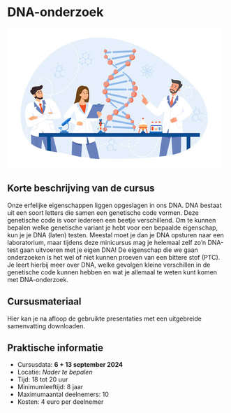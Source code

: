 # DNA-onderzoek

![DNA](dna.png)

## Korte beschrijving van de cursus
Onze erfelijke eigenschappen liggen opgeslagen in ons DNA. DNA bestaat uit een soort letters die samen een genetische code vormen. Deze genetische code is voor iedereen een beetje verschillend. Om te kunnen bepalen welke genetische variant je hebt voor een bepaalde eigenschap, kun je je DNA (laten) testen. Meestal moet je dan je DNA opsturen naar een laboratorium, maar tijdens deze minicursus mag je helemaal zelf zo’n DNA-test gaan uitvoeren met je eigen DNA! De eigenschap die we gaan onderzoeken is het wel of niet kunnen proeven van een bittere stof (PTC). Je leert hierbij meer over DNA, welke gevolgen kleine verschillen in de genetische code kunnen hebben en wat je allemaal te weten kunt komen met DNA-onderzoek.

## Cursusmateriaal
Hier kan je na afloop de gebruikte presentaties met een uitgebreide samenvatting downloaden.

## Praktische informatie
- Cursusdata: **6 + 13 september 2024**
- Locatie: *Nader te bepalen*
- Tijd: 18 tot 20 uur
- Minimumleeftijd: 8 jaar
- Maximumaantal deelnemers: 10
- Kosten: 4 euro per deelnemer
